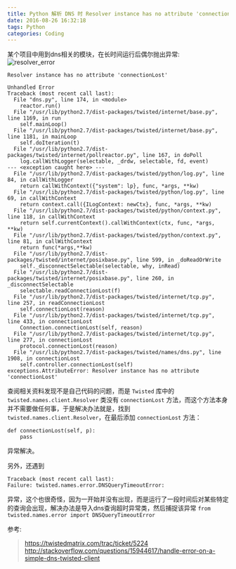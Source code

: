 ```yaml
---
title: Python 解析 DNS 时 Resolver instance has no attribute 'connectionLost' 异常解决
date: 2016-08-26 16:32:18
tags: Python
categories: Coding
---
```

<script src="https://ob5vt1k7f.qnssl.com/pangu.js"></script>

某个项目中用到dns相关的模块，在长时间运行后偶尔抛出异常:
![resolver_error](https://ob5vt1k7f.qnssl.com/dns_error.png)

`Resolver instance has no attribute 'connectionLost'`
```
Unhandled Error
Traceback (most recent call last):
  File "dns.py", line 174, in <module>
    reactor.run()
  File "/usr/lib/python2.7/dist-packages/twisted/internet/base.py", line 1169, in run
    self.mainLoop()
  File "/usr/lib/python2.7/dist-packages/twisted/internet/base.py", line 1181, in mainLoop
    self.doIteration(t)
  File "/usr/lib/python2.7/dist-packages/twisted/internet/pollreactor.py", line 167, in doPoll
    log.callWithLogger(selectable, _drdw, selectable, fd, event)
--- <exception caught here> ---
  File "/usr/lib/python2.7/dist-packages/twisted/python/log.py", line 84, in callWithLogger
    return callWithContext({"system": lp}, func, *args, **kw)
  File "/usr/lib/python2.7/dist-packages/twisted/python/log.py", line 69, in callWithContext
    return context.call({ILogContext: newCtx}, func, *args, **kw)
  File "/usr/lib/python2.7/dist-packages/twisted/python/context.py", line 118, in callWithContext
    return self.currentContext().callWithContext(ctx, func, *args, **kw)
  File "/usr/lib/python2.7/dist-packages/twisted/python/context.py", line 81, in callWithContext
    return func(*args,**kw)
  File "/usr/lib/python2.7/dist-packages/twisted/internet/posixbase.py", line 599, in _doReadOrWrite
    self._disconnectSelectable(selectable, why, inRead)
  File "/usr/lib/python2.7/dist-packages/twisted/internet/posixbase.py", line 260, in _disconnectSelectable
    selectable.readConnectionLost(f)
  File "/usr/lib/python2.7/dist-packages/twisted/internet/tcp.py", line 257, in readConnectionLost
    self.connectionLost(reason)
  File "/usr/lib/python2.7/dist-packages/twisted/internet/tcp.py", line 433, in connectionLost
    Connection.connectionLost(self, reason)
  File "/usr/lib/python2.7/dist-packages/twisted/internet/tcp.py", line 277, in connectionLost
    protocol.connectionLost(reason)
  File "/usr/lib/python2.7/dist-packages/twisted/names/dns.py", line 1908, in connectionLost
    self.controller.connectionLost(self)
exceptions.AttributeError: Resolver instance has no attribute 'connectionLost'
```
<!-- more -->

查阅相关资料发现不是自己代码的问题，而是 `Twisted` 库中的 `twisted.names.client.Resolver` 类没有 `connectionLost` 方法，而这个方法本身并不需要做任何事，于是解决办法就是，找到 `twisted.names.client.Resolver`，在最后添加 `connectionLost` 方法：
```
def connectionLost(self, p):
    pass
```
异常解决。

另外，还遇到
```
Traceback (most recent call last):
Failure: twisted.names.error.DNSQueryTimeoutError:
```
异常，这个也很奇怪，因为一开始并没有出现，而是运行了一段时间后对某些特定的查询会出现，解决办法是导入dns查询超时异常类，然后捕捉该异常
`from twisted.names.error import DNSQueryTimeoutError`


参考:

> https://twistedmatrix.com/trac/ticket/5224
> http://stackoverflow.com/questions/15944617/handle-error-on-a-simple-dns-twisted-client

<script>pangu.spacingPage();</script>


